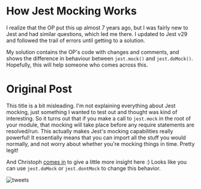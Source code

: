 # How Jest Mocking Works

I realize that the OP put this up almost 7 years ago, but I was fairly new to Jest and had similar questions, which led
me there. I updated to Jest v29 and followed the trail of errors until getting to a solution.

My solution contains the OP's code with changes and comments, and shows the difference in behaviour between
`jest.mock()` and `jest.doMock()`. Hopefully, this will help someone who comes across this.

# Original Post

This title is a bit misleading. I'm not explaining everything about Jest mocking, just something I wanted to test out
and thought was kind of interesting. So it turns out that if you make a call to `jest.mock` in the root of your module,
that mocking will take place before any require statements are resolved/run. This actually makes Jest's mocking
capabilities really powerful! It essentially means that you can import all the stuff you would normally, and not worry
about whether you're mocking things in time. Pretty legit!

And Christoph [comes in](https://twitter.com/cpojer/status/795729860819820544) to give a little more insight here :)
Looks like you can use `jest.doMock` or `jest.dontMock` to change this behavior.

![tweets](tweets.png)
